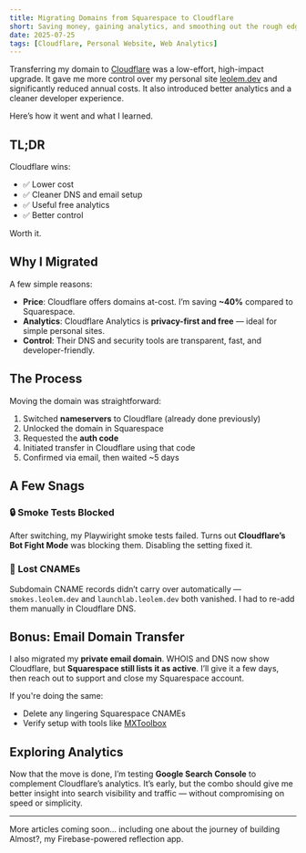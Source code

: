 ```yaml
---
title: Migrating Domains from Squarespace to Cloudflare
short: Saving money, gaining analytics, and smoothing out the rough edges
date: 2025-07-25
tags: [Cloudflare, Personal Website, Web Analytics]
---
```


Transferring my domain to [Cloudflare](https://www.cloudflare.com/) was a low-effort, high-impact upgrade. It gave me more control over my personal site [leolem.dev](https://leolem.dev) and significantly reduced annual costs. It also introduced better analytics and a cleaner developer experience.

Here’s how it went and what I learned.

## TL;DR

Cloudflare wins:
- ✅ Lower cost
- ✅ Cleaner DNS and email setup
- ✅ Useful free analytics
- ✅ Better control

Worth it.

## Why I Migrated

A few simple reasons:
- **Price**: Cloudflare offers domains at-cost. I’m saving **~40%** compared to Squarespace.
- **Analytics**: Cloudflare Analytics is **privacy-first and free** — ideal for simple personal sites.
- **Control**: Their DNS and security tools are transparent, fast, and developer-friendly.

## The Process

Moving the domain was straightforward:

1. Switched **nameservers** to Cloudflare (already done previously)
2. Unlocked the domain in Squarespace
3. Requested the **auth code**
4. Initiated transfer in Cloudflare using that code
5. Confirmed via email, then waited ~5 days

## A Few Snags

### 🔒 Smoke Tests Blocked

After switching, my Playwiright smoke tests failed. Turns out **Cloudflare’s Bot Fight Mode** was blocking them. Disabling the setting fixed it.

### 🧭 Lost CNAMEs

Subdomain CNAME records didn’t carry over automatically — `smokes.leolem.dev` and `launchlab.leolem.dev` both vanished. I had to re-add them manually in Cloudflare DNS.

## Bonus: Email Domain Transfer

I also migrated my **private email domain**. WHOIS and DNS now show Cloudflare, but **Squarespace still lists it as active**. I’ll give it a few days, then reach out to support and close my Squarespace account.

If you're doing the same:
- Delete any lingering Squarespace CNAMEs
- Verify setup with tools like [MXToolbox](https://mxtoolbox.com)

## Exploring Analytics

Now that the move is done, I’m testing **Google Search Console** to complement Cloudflare’s analytics. It’s early, but the combo should give me better insight into search visibility and traffic — without compromising on speed or simplicity.

---

More articles coming soon… including one about the journey of building Almost?, my Firebase-powered reflection app.